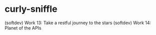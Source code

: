 # curly-sniffle
(softdev) Work 13: Take a restful journey to the stars
(softdev) Work 14: Planet of the APIs